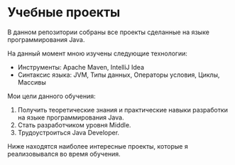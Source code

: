 # Учебные проекты

В данном репозитории собраны все проекты сделанные на языке программирования Java. 

На данный момент мною изучены следующие технологии:

- Инструменты: Apache Maven, IntelliJ Idea
- Синтаксис языка: JVM, Типы данных, Операторы условия, Циклы, Массивы

Мои цели данного обучения:

1. Получить теоретические знания и практические навыки разработки на языке программирования Java. 
2. Стать разработчиком уровня Middle. 
3. Трудоустроиться Java Developer.

Ниже находятся наиболее интересные проекты, которые я реализовывался во время обучения.
